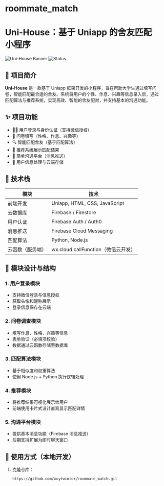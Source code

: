 # roommate_match

# Uni-House：基于 Uniapp 的舍友匹配小程序

![Uni-House Banner](https://img.shields.io/badge/Platform-Uniapp-brightgreen)
![Status](https://img.shields.io/badge/Project-Completed-blue)

## 📌 项目简介

**Uni-House** 是一款基于 Uniapp 框架开发的小程序，旨在帮助大学生通过填写问卷，智能匹配最合适的舍友。系统将用户的个性、作息、兴趣等信息录入后，通过匹配算法与推荐系统，实现高效、智能的舍友配对，并支持基本的沟通功能。

## ✨ 项目功能

- 🧑‍💻 用户登录与身份认证（支持微信授权）
- 📄 问卷填写（性格、作息、兴趣等）
- 🔍 智能匹配舍友（基于匹配算法）
- 📢 推荐系统展示匹配结果
- 💬 简单沟通平台（消息推送）
- 🧠 用户信息处理与云端存储

## 🔧 技术栈

| 模块             | 技术                                |
| ---------------- | ----------------------------------- |
| 前端开发         | Uniapp, HTML, CSS, JavaScript       |
| 云数据库         | Firebase / Firestore                |
| 用户认证         | Firebase Auth / Auth0               |
| 消息推送         | Firebase Cloud Messaging            |
| 匹配算法         | Python, Node.js                     |
| 云函数（服务端） | wx.cloud.callFunction（微信云开发） |

## 🧩 模块设计与结构

### 1. 用户登录模块
- 支持微信登录与信息授权
- 获取头像和昵称展示
- 登录信息保存在云端

### 2. 问卷调查模块
- 填写作息、性格、兴趣等信息
- 表单验证（必填项校验）
- 数据通过云函数存储至数据库

### 3. 匹配算法模块
- 基于相似度和权重算法
- 使用 Node.js + Python 执行逻辑处理

### 4. 推荐模块
- 将推荐结果可视化展示给用户
- 前端使用卡片式设计直观显示匹配详情

### 5. 沟通平台模块
- 提供基本消息功能（Firebase 消息推送）
- 后期支持扩展为即时聊天窗口

## 🧪 使用方式（本地开发）

1. 克隆仓库：
   ```bash
   https://github.com/xuytwinter/roommate_match.git